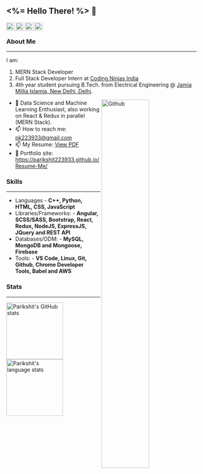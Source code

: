 ## <%= Hello There! %> 👋 ##

<a href="https://www.linkedin.com/in/parikshit-singh-1b628b18a/">
  <img align="left" alt="Parikshit's Linkdein" width="22px" src="https://cdn.jsdelivr.net/npm/simple-icons@v3/icons/linkedin.svg" />
</a>
<a href="https://github.com/parikshit223933">
  <img align="left" alt="Parikshit's Github" width="22px" src="https://cdn.jsdelivr.net/npm/simple-icons@v3/icons/github.svg" />
</a>
<a href="https://www.instagram.com/__parikshit_singh__/?hl=en">
  <img align="left" alt="Parikshit's Instagram" width="22px" src="https://cdn.jsdelivr.net/npm/simple-icons@v3/icons/instagram.svg" />
</a>
<a href="https://www.facebook.com/parikshit.singh.31521/">
  <img align="left" alt="Parikshit's Facebook" width="22px" src="https://cdn.jsdelivr.net/npm/simple-icons@v3/icons/facebook.svg" />
</a>
&nbsp;

### About Me ###
----------------------------------------------------------------------------------------------------------------------------
I am:
1. MERN Stack Developer
2. Full Stack Developer Intern at [Coding Ninjas India](https://www.codingninjas.com/)
3. 4th year student pursuing B.Tech. from Electrical Engineering @ [Jamia Millia Islamia, New Delhi, Delhi](https://www.jmi.ac.in/).

<img width="50%" align="right" alt="Github" src="https://raw.githubusercontent.com/onimur/.github/master/.resources/git-header.svg" />

- 🔭 Data Science and Machine Learning Enthusiast, also working on React & Redux in parallel (MERN Stack).
- 📫 How to reach me: pk223933@gmail.com
- 📫 My Resume: [View PDF](https://drive.google.com/file/d/1zmVaBcsR9Q0rB0m5_xet8bRdPfk61Dk1/view?usp=sharing)
- 🎯 Portfolio site: https://parikshit223933.github.io/Resume-Me/

### Skills ###
----------------------------------------------------------------------------------------------------------------------------
- Languages - **C++, Python, HTML, CSS, JavaScript**
- Libraries/Frameworks: - **Angular, SCSS/SASS, Bootstrap, React, Redux, NodeJS, ExpressJS, JQuery and REST API**
- Databases/ODM: - **MySQL, MongoDB and Mongoose, Firebase**
- Tools: - **VS Code, Linux, Git, Github, Chrome Developer Tools, Babel and AWS**

### Stats ###
----------------------------------------------------------------------------------------------------------------------------
<a href="https://profile-summary-for-github.com/user/parikshit223933">
  <img align="left" height="150px" src="https://github-readme-stats.vercel.app/api?theme=onedark&username=parikshit223933&show_icons=true&line_height=27&count_private=true&include_all_commits=true" alt="Parikshit's GitHub stats"/>
  <img height="150px" src="https://github-readme-stats.vercel.app/api/top-langs/?username=parikshit223933&hide_langs_below=5&layout=compact&count_private=true&hide=Jupyter%20Notebook,CMake" alt="Parikshit's language stats"/>
</a>




<!--
**parikshit223933/parikshit223933** is a ✨ _special_ ✨ repository because its `README.md` (this file) appears on your GitHub profile.

Here are some ideas to get you started:

- 🔭 I’m currently working on ...
- 🌱 I’m currently learning ...
- 👯 I’m looking to collaborate on ...
- 🤔 I’m looking for help with ...
- 💬 Ask me about ...
- 📫 How to reach me: ...
- 😄 Pronouns: ...
- ⚡ Fun fact: ...
-->
